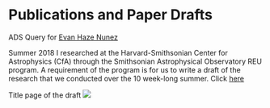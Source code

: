 # Publications and Paper Drafts

ADS Query for [Evan Haze Nunez](https://ui.adsabs.harvard.edu/#search/q=%20%20author%3A%22Haze%20Nunez%2C%20Evan%22&sort=date%20desc%2C%20bibcode%20desc&p_=0)

Summer 2018 I researched at the Harvard-Smithsonian Center for Astrophysics (CfA) through the Smithsonian Astrophysical Observatory REU program. A requirement of the program is for us to write a draft of the research that we conducted over the 10 week-long summer. Click [here](https://evanhazey.github.io/evanhazenunez/Graphics/Nunez_SAO_REU_Final.png.pdf)

Title page of the draft
<img src="https://evanhazey.github.io/evanhazenunez/Graphics/Nunez_SAO_REU_Final.png">
